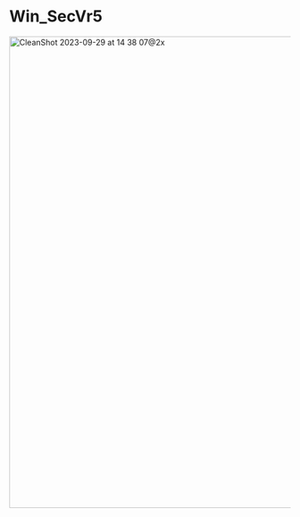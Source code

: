 # Win_SecVr5
<img width="845" alt="CleanShot 2023-09-29 at 14 38 07@2x" src="https://github.com/alexladwong/Win_SecVr5/assets/81810294/1b059041-26ab-4cd6-9318-3d9252bbbf2c">
